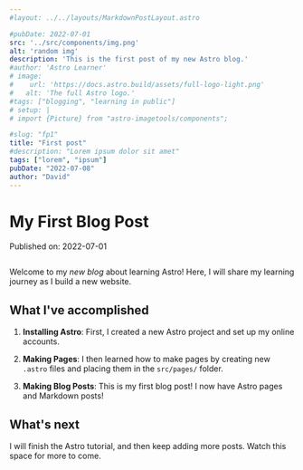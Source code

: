```yaml
---
#layout: ../../layouts/MarkdownPostLayout.astro

#pubDate: 2022-07-01
src: '../src/components/img.png'
alt: 'random img'
description: 'This is the first post of my new Astro blog.'
#author: 'Astro Learner'
# image:
#    url: 'https://docs.astro.build/assets/full-logo-light.png'
#   alt: 'The full Astro logo.'
#tags: ["blogging", "learning in public"]
# setup: |
# import {Picture} from "astro-imagetools/components";

#slug: "fp1"
title: "First post"
#description: "Lorem ipsum dolor sit amet"
tags: ["lorem", "ipsum"]
pubDate: "2022-07-08"
author: "David"
---
```

# My First Blog Post

Published on: 2022-07-01


<img src='../src/components/img.png' alt = "">

Welcome to my _new blog_ about learning Astro! Here, I will share my learning journey as I build a new website.

## What I've accomplished

1. **Installing Astro**: First, I created a new Astro project and set up my online accounts.

2. **Making Pages**: I then learned how to make pages by creating new `.astro` files and placing them in the `src/pages/` folder.

3. **Making Blog Posts**: This is my first blog post! I now have Astro pages and Markdown posts!

## What's next

I will finish the Astro tutorial, and then keep adding more posts. Watch this space for more to come.